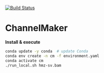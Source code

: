 [![Build Status](https://travis-ci.org/GooglingTheCancerGenome/CNN.svg?branch=iss6)](https://travis-ci.org/GooglingTheCancerGenome/CNN)

# ChannelMaker

**Install & execute**

```bash
conda update -y conda  # update Conda
conda env create -n cm -f environment.yaml
conda activate cm
./run_local.sh hmz-sv.bam
```
